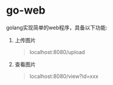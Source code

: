 # go-web
golang实现简单的web程序，具备以下功能:

1. 上传图片

    > localhost:8080/upload
    
2. 查看图片

    > localhost:8080/view?id=xxx
